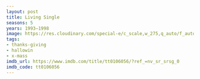 ```yaml
---
layout: post
title: Living Single
seasons: 5
years: 1993–1998
image: https://res.cloudinary.com/special-e/c_scale,w_275,q_auto/f_auto/Series%20posters/Living_Single.png
tags:
- thanks-giving
- hallowin
- x-mass
imdb_url: https://www.imdb.com/title/tt0106056/?ref_=nv_sr_srsg_0
imdb_code: tt0106056
---
```

